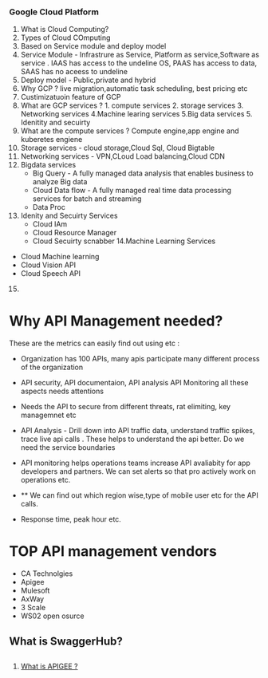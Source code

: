 ### Google Cloud Platform

1. What is Cloud Computing?
2. Types of Cloud COmputing
3. Based on Service module and deploy model
4. Service Module - Infrastrure as Service, Platform as service,Software as service . IAAS has access to the undeline OS, PAAS has access to data, SAAS has no aceess to undeline 
5. Deploy model - Public,private and hybrid
6. Why GCP ? live migration,automatic task scheduling, best pricing etc
7. Custimizatuoin feature of GCP
8. What are GCP services ? 1. compute services 2. storage services 3. Networking services 4.Machine learing services 5.Big data services 5. Idenitity and secuirty
9. What are the compute services ? Compute engine,app engine and kuberetes engiene
10. Storage services - cloud storage,Cloud Sql, Cloud Bigtable
11. Networking services - VPN,CLoud Load balancing,Cloud CDN
12. Bigdata services
    - Big Query - A fully managed data analysis that enables business to analyze Big data
    - Cloud Data flow -  A fully managed real time data processing services for batch and streaming
    - Data Proc
13. Idenity and Secuirty Services
    - Cloud IAm
    - Cloud Resource Manager
    - Cloud Secuirty scnabber
14.Machine Learning Services
  - Cloud Machine learning
  - Cloud Vision API
  - Cloud Speech API
15.






















# Why API Management needed?

These are the metrics can easily find out using etc :

- Organization has 100 APIs, many apis participate many different process of the organization
- API security, API documentaion, API analysis API Monitoring all these aspects needs attentions
- Needs the API to secure from different threats, rat elimiting, key managemnet etc
- API Analysis - Drill down into API traffic data, understand traffic spikes, trace live api calls . These helps to understand the api better. Do we need the service boundaries
- API monitoring helps operations teams increase API avaliabity for app developers and partners. We can set alerts so that pro actively work on operations etc.

- \*\* We can find out which region wise,type of mobile user etc for the API calls.
- Response time, peak hour etc.

# TOP API management vendors

- CA Technolgies
- Apigee
- Mulesoft
- AxWay
- 3 Scale
- WS02 open osurce

## What is SwaggerHub?

##

1. [What is APIGEE ?](https://medium.com/google-cloud/apigee-an-api-management-service-on-google-cloud-890c0a0e7447)
